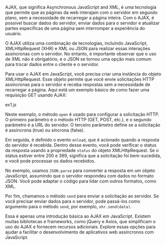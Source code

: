 AJAX, que significa Asynchronous JavaScript and XML, é uma tecnologia que permite que as páginas da web interajam com o servidor em segundo plano, sem a necessidade de recarregar a página inteira. Com o AJAX, é possível buscar dados do servidor, enviar dados para o servidor e atualizar partes específicas de uma página sem interromper a experiência do usuário.

O AJAX utiliza uma combinação de tecnologias, incluindo JavaScript, XMLHttpRequest (XHR) e XML ou JSON para realizar essas interações assíncronas com o servidor. No entanto, é importante observar que o uso de XML não é obrigatório, e o JSON se tornou uma opção mais comum para trocar dados entre o cliente e o servidor.

Para usar o AJAX em JavaScript, você precisa criar uma instância do objeto XMLHttpRequest. Esse objeto permite que você envie solicitações HTTP assíncronas para o servidor e receba respostas sem a necessidade de recarregar a página. Aqui está um exemplo básico de como fazer uma requisição GET usando AJAX:

ex1.js

Neste exemplo, o método `open` é usado para configurar a solicitação HTTP. O primeiro parâmetro é o método HTTP (GET, POST, etc.), e o segundo parâmetro é a URL do servidor. O terceiro parâmetro define se a solicitação é assíncrona (true) ou síncrona (false).

Em seguida, é definido o evento `onload`, que é acionado quando a resposta do servidor é recebida. Dentro desse evento, você pode verificar o status da resposta usando a propriedade `status` do objeto XMLHttpRequest. Se o status estiver entre 200 e 399, significa que a solicitação foi bem-sucedida, e você pode processar os dados recebidos.

No exemplo, usamos `JSON.parse` para converter a resposta em um objeto JavaScript, assumindo que o servidor respondeu com dados no formato JSON. Você pode adaptar o código para lidar com outros formatos, como XML.

Por fim, chamamos o método `send` para enviar a solicitação ao servidor. Se você precisar enviar dados para o servidor, pode passá-los como argumento para o método `send`, por exemplo, `xhr.send(data)`.

Essa é apenas uma introdução básica ao AJAX em JavaScript. Existem muitas bibliotecas e frameworks, como jQuery e Axios, que simplificam o uso do AJAX e fornecem recursos adicionais. Explore essas opções para ajudar a facilitar o desenvolvimento de aplicativos web assíncronos com JavaScript.